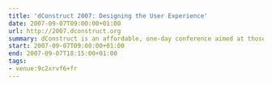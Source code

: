 ```yaml
---
title: 'dConstruct 2007: Designing the User Experience'
date: 2007-09-07T09:00:00+01:00
url: http://2007.dconstruct.org
summary: dConstruct is an affordable, one-day conference aimed at those designing and building the latest generation of web-based applications.
start: 2007-09-07T09:00:00+01:00
end: 2007-09-07T18:15:00+01:00
tags:
- venue:9c2xrvf6+fr
---
```

